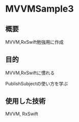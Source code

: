 # MVVMSample3
## 概要
MVVM,RxSwift勉強用に作成
## 目的
MVVM,RxSwiftに慣れる

PublishSubjectの使い方を学ぶ
## 使用した技術
MVVM, RxSwift
